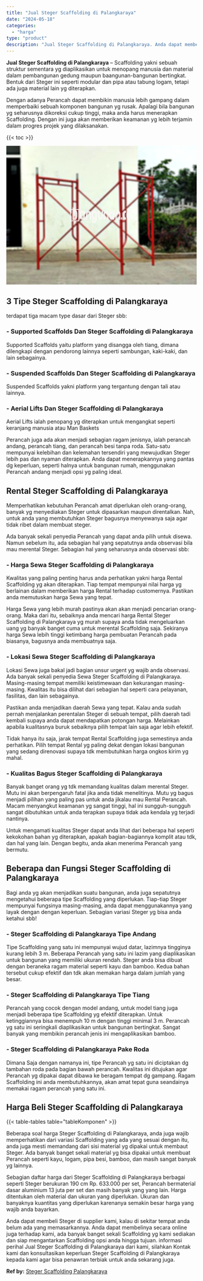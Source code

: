 ```yaml
---
title: "Jual Steger Scaffolding di Palangkaraya"
date: "2024-05-18"
categories: 
  - "harga"
type: "product"
description: "Jual Steger Scaffolding di Palangkaraya. Anda dapat membeli Steger di supplier kami, kalau di sekitar tempat anda belum ada yang memasarkannya. Anda dapat me..."
---
```


**Jual Steger Scaffolding di Palangkaraya** – Scaffolding yakni sebuah struktur sementara yg diaplikasikan untuk menopang manusia dan material dalam pembangunan gedung maupun baangunan-bangunan bertingkat. Bentuk dari Steger ini seperti modular dan pipa atau tabung logam, tetapi ada juga material lain yg diterapkan.

Dengan adanya Perancah dapat membikin manusia lebih gampang dalam memperbaiki sebuah komponen bangunan yg rusak. Apalagi bila bangunan yg seharusnya dikoreksi cukup tinggi, maka anda harus menerapkan Scaffolding. Dengan ini juga akan memberikan keamanan yg lebih terjamin dalam progres projek yang dilaksanakan.

{{< toc >}}

![Jual Steger Scaffolding di Palangkaraya](/images/sewa-scaffolding-steger-27.png)

## 3 Tipe Steger Scaffolding di Palangkaraya

terdapat tiga macam type dasar dari Steger sbb:

### \- Supported Scaffolds Dan Steger Scaffolding di Palangkaraya

Supported Scaffolds yaitu platform yang disangga oleh tiang, dimana dilengkapi dengan pendorong lainnya seperti sambungan, kaki-kaki, dan lain sebagainya.

### \- Suspended Scaffolds Dan Steger Scaffolding di Palangkaraya

Suspended Scaffolds yakni platform yang tergantung dengan tali atau lainnya.

### \- Aerial Lifts Dan Steger Scaffolding di Palangkaraya

Aerial Lifts ialah penopang yg diterapkan untuk mengangkat seperti keranjang manusia atau Man Baskets

Perancah juga ada akan menjadi sebagian ragam jenisnya, ialah perancah andang, perancah tiang, dan perancah besi tanpa roda. Satu-satu mempunyai kelebihan dan kelemahan tersendiri yang mewujudkan Steger lebih pas dan nyaman diterapkan. Anda dapat menerapkannya yang pantas dg keperluan, seperti halnya untuk bangunan rumah, menggunakan Perancah andang menjadi opsi yg paling ideal.

## Rental Steger Scaffolding di Palangkaraya

Memperhatikan kebutuhan Perancah amat diperlukan oleh orang-orang, banyak yg menyediakan Steger untuk dipasarkan maupun direntalkan. Nah, untuk anda yang membutuhkan Steger bagusnya menyewanya saja agar tidak ribet dalam membuat steger.

Ada banyak sekali penyedia Perancah yang dapat anda pilih untuk disewa. Namun sebelum itu, ada sebagian hal yang sepatutnya anda observasi bila mau merental Steger. Sebagian hal yang seharusnya anda observasi sbb:

### \- Harga Sewa Steger Scaffolding di Palangkaraya

Kwalitas yang paling penting harus anda perhatikan yakni harga Rental Scaffolding yg akan diterapkan. Tiap tempat mempunyai nilai harga yg berlainan dalam memberikan harga Rental terhadap customernya. Pastikan anda memutuskan harga Sewa yang tepat.

Harga Sewa yang lebih murah pastinya akan akan menjadi pencarian orang-orang. Maka dari itu, sebaiknya anda mencari harga Rental Steger Scaffolding di Palangkaraya yg murah supaya anda tidak mengeluarkan uang yg banyak banget cuma untuk merental Scaffolding saja. Sekiranya harga Sewa lebih tinggi ketimbang harga pembuatan Perancah pada biasanya, bagusnya anda membuatnya saja.

### \- Lokasi Sewa Steger Scaffolding di Palangkaraya

Lokasi Sewa juga bakal jadi bagian unsur urgent yg wajib anda observasi. Ada banyak sekali penyedia Sewa Steger Scaffolding di Palangkaraya. Masing-masing tempat memiliki keistimewaan dan kekurangan masing-masing. Kwalitas itu bisa dilihat dari sebagian hal seperti cara pelayanan, fasilitas, dan lain sebagainya.

Pastikan anda menjadikan daerah Sewa yang tepat. Kalau anda sudah pernah menjalankan perentalan Steger di sebuah tempat, pilih daerah tadi kembali supaya anda dapat mendapatkan potongan harga. Melainkan apabila kualitasnya buruk sebaiknya pilih tempat lain saja agar lebih efektif.

Tidak hanya itu saja, jarak tempat Rental Scaffolding juga semestinya anda perhatikan. Pilih tempat Rental yg paling dekat dengan lokasi bangunan yang sedang direnovasi supaya tdk membutuhkan harga ongkos kirim yg mahal.

### \- Kualitas Bagus Steger Scaffolding di Palangkaraya

Banyak banget orang yg tdk memandang kualitas dalam merental Steger. Mutu ini akan berpengaruh fatal jika anda tidak menelitinya. Mutu yg bagus menjadi pilihan yang paling pas untuk anda jikalau mau Rental Perancah. Macam menyangkut keamanan yg sangat tinggi, hal ini sungguh-sungguh sangat dibutuhkan untuk anda terapkan supaya tidak ada kendala yg terjadi nantinya.

Untuk mengamati kualitas Steger dapat anda lihat dari beberapa hal seperti kekokohan bahan yg diterapkan, apakah bagian-bagiannya komplit atau tdk, dan hal yang lain. Dengan begitu, anda akan menerima Perancah yang bermutu.

## Beberapa dan Fungsi Steger Scaffolding di Palangkaraya

Bagi anda yg akan menjadikan suatu bangunan, anda juga sepatutnya mengetahui beberapa tipe Scaffolding yang diperlukan. Tiap-tiap Steger mempunyai fungsinya masing-masing, anda dapat menggunakannya yang layak dengan dengan keperluan. Sebagian variasi Steger yg bisa anda ketahui sbb!

### \- Steger Scaffolding di Palangkaraya Tipe Andang

Tipe Scaffolding yang satu ini mempunyai wujud datar, lazimnya tingginya kurang lebih 3 m. Beberapa Perancah yang satu ini lazim yang diaplikasikan untuk bangunan yang memiliki ukuran rendah. Steger anda bisa dibuat dengan beraneka ragam material seperti kayu dan bamboo. Kedua bahan tersebut cukup efektif dan tdk akan memakan harga dalam jumlah yang besar.

### \- Steger Scaffolding di Palangkaraya Tipe Tiang

Perancah yang cocok dengan model andang, untuk model tiang juga menjadi beberapa tipe Scaffolding yg efektif diterapkan. Untuk ketinggiannya bisa menempuh 10 m dengan tinggi minimal 3 m. Perancah yg satu ini seringkali diaplikasikan untuk bangunan bertingkat. Sangat banyak yang membikin perancah jenis ini mengaplikasikan bamboo.

### \- Steger Scaffolding di Palangkaraya Pake Roda

Dimana Saja dengan namanya ini, tipe Perancah yg satu ini diciptakan dg tambahan roda pada bagian bawah perancah. Kwalitas ini ditujukan agar Perancah yg dipakai dapat dibawa ke beragam tempat dg gampang. Ragam Scaffolding ini anda membutuhkannya, akan amat tepat guna seandainya memakai ragam perancah yang satu ini.

## Harga Beli Steger Scaffolding di Palangkaraya

{{< table-tables table="tableKomponen" >}}

Beberapa soal harga Steger Scaffolding di Palangkaraya, anda juga wajib memperhatikan dari variasi Scaffolding yang ada yang sesuai dengan itu, anda juga mesti memandang dari sisi material yg dipakai untuk membaut Steger. Ada banyak banget sekali material yg bisa dipakai untuk membuat Perancah seperti kayu, logam, pipa besi, bamboo, dan masih sangat banyak yg lainnya.

Sebagian daftar harga dari Steger Scaffolding di Palangkaraya berbagai seperti Steger berukuran 190 cm Rp. 633.000 per set, Perancah bermaterial dasar aluminium 13 juta per set dan masih banyak yang yang lain. Harga ditentukan oleh material dan ukuran yang diperlukan. Ukuran dan banyaknya kuantitas yang diperlukan karenanya semakin besar harga yang wajib anda bayarkan.

Anda dapat membeli Steger di supplier kami, kalau di sekitar tempat anda belum ada yang memasarkannya. Anda dapat membelinya secara online juga terhadap kami, ada banyak banget sekali Scaffolding yg kami sediakan dan siap mengantarkan Scaffolding opsi anda hingga tujuan. informasi perihal Jual Steger Scaffolding di Palangkaraya dari kami, silahkan Kontak kami dan konsultasikan keperluan Steger Scaffolding di Palangkaraya kepada kami agar bisa penawran terbiak untuk anda sekarang juga.

**Ref by:** [Steger Scaffolding Palangkaraya](https://id.wikipedia.org/wiki/Steger)
